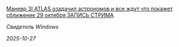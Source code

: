 <!--2025-10-27 15:47:52-->
<div class="yb">
  <a class="nodecor" href="/index.html?tajny/manevr_3i_atlas_ozadachil_astronomov_i_vse_jdut_chto_pokajet_sblijenie_29_oktyabrya_zapis_strima">
    <img class="preview" data-videoid="https://www.youtube.com/embed/v0wxosBc1Io" src="https://i3.ytimg.com/vi/v0wxosBc1Io/hqdefault.jpg" align="left" alt="">
  </a>
  <div class="inlbl text">
    <p><a class="nodecor" href="/index.html?tajny/manevr_3i_atlas_ozadachil_astronomov_i_vse_jdut_chto_pokajet_sblijenie_29_oktyabrya_zapis_strima">Маневр 3I ATLAS озадачил астрономов и все ждут что покажет сближение 29 октября ЗАПИСЬ СТРИМА</a></p>
    <p><i class="smaller2">Свидетель Windows</i></p>
    <i class="smaller3">2025-10-27</i>
  </div>
</div>
